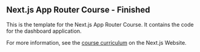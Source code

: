 ## Next.js App Router Course - Finished

This is the template for the Next.js App Router Course. It contains the code for the dashboard application.

For more information, see the [course curriculum](https://nextjs.org/learn) on the Next.js Website.
